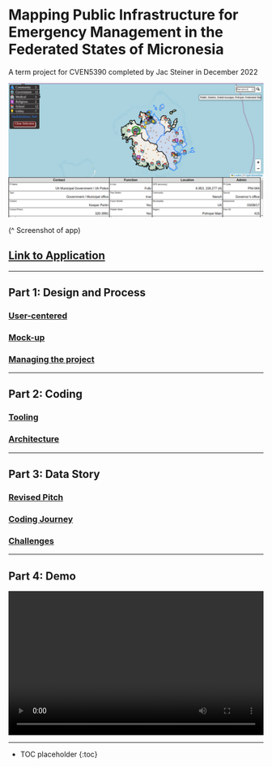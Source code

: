 # Mapping Public Infrastructure for Emergency Management in the Federated States of Micronesia
A term project for CVEN5390 completed by Jac Steiner in December 2022

![screenshot of app in action](assets/images/Product%202022-11-28%2014-07-23.png)

(^ Screenshot of app)

## [Link to Application](map.html)

---

## Part 1: Design and Process

### [User-centered](user-centered.md)

### [Mock-up](mockups.md)

### [Managing the project](pm.md)

---

## Part 2: Coding
### [Tooling](tooling.md)

### [Architecture](architecture.md)

---

## Part 3: Data Story
### [Revised Pitch](pitch.md)

### [Coding Journey](journey.md)

### [Challenges](challenges.md)

---

## Part 4: Demo
<div style="position: relative; width: 100%; height: 0; padding-bottom: 56.25%">
    <video src="https://user-images.githubusercontent.com/6356075/204684404-8c1551fa-bfdb-4017-b62d-025a7affb819.mp4" controls="controls" style="position: absolute; top: 0; left: 0; width: 100%; height: 100%; border: 0;">
    </video>
</div>


---

* TOC placeholder
{:toc}
